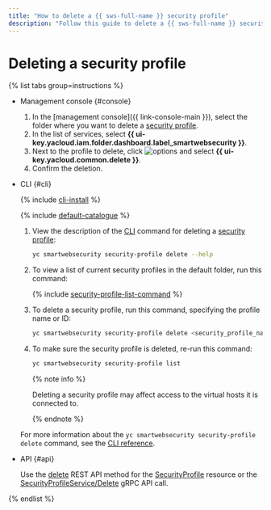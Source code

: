 ```yaml
---
title: "How to delete a {{ sws-full-name }} security profile"
description: "Follow this guide to delete a {{ sws-full-name }} security profile."
---
```


# Deleting a security profile

{% list tabs group=instructions %}

- Management console {#console}

   1. In the [management console]({{ link-console-main }}), select the folder where you want to delete a [security profile](../concepts/profiles.md).
   1. In the list of services, select **{{ ui-key.yacloud.iam.folder.dashboard.label_smartwebsecurity }}**.
   1. Next to the profile to delete, click ![options](../../_assets/console-icons/ellipsis.svg) and select **{{ ui-key.yacloud.common.delete }}**.
   1. Confirm the deletion.

- CLI {#cli}

   {% include [cli-install](../../_includes/cli-install.md) %}

   {% include [default-catalogue](../../_includes/default-catalogue.md) %}

   1. View the description of the [CLI](../../cli/quickstart.md) command for deleting a [security profile](../concepts/profiles.md):

      ```bash
      yc smartwebsecurity security-profile delete --help
      ```

   1. To view a list of current security profiles in the default folder, run this command:

      {% include [security-profile-list-command](../../_includes/smartwebsecurity/security-profile-list-command.md) %}

   1. To delete a security profile, run this command, specifying the profile name or ID:

      ```bash
      yc smartwebsecurity security-profile delete <security_profile_name_or_ID>
      ```

   1. To make sure the security profile is deleted, re-run this command:

      ```bash
      yc smartwebsecurity security-profile list
      ```

      {% note info %}

      Deleting a security profile may affect access to the virtual hosts it is connected to.

      {% endnote %}

   For more information about the `yc smartwebsecurity security-profile delete` command, see the [CLI reference](../../cli/cli-ref/managed-services/smartwebsecurity/security-profile/delete.md).

- API {#api}

   Use the [delete](../api-ref/SecurityProfile/delete.md) REST API method for the [SecurityProfile](../api-ref/SecurityProfile/) resource or the [SecurityProfileService/Delete](../api-ref/grpc/security_profile_service.md#Delete) gRPC API call.

{% endlist %}
